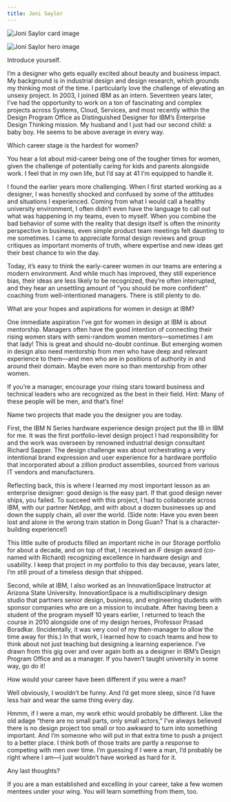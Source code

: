 ```yaml
---
title: Joni Saylor
---
```


<grid classname="background-bleed">
<column lg="16">

<art-direction>

![Joni Saylor card image](./608x608.jpg)

![Joni Saylor hero image](./2624x1120.jpg)

</art-direction>

<community-lead name="Joni Saylor" position="Distinguished Designer" department="Watson IoT"></community-lead>

</column>
</grid>

<grid className="community__grid" background="gray-10">
<column sm="3" md="3" lg="3">

<span className="community__prompt">Introduce yourself.</span>

</column>

<column md="6" lg="8" offset_lg="1">

I’m a designer who gets equally excited about beauty and business impact. My background is in industrial design and design research, which grounds my thinking most of the time. I particularly love the challenge of elevating an unsexy project. In 2003, I joined IBM as an intern. Seventeen years later, I’ve had the opportunity to work on a ton of fascinating and complex projects across Systems, Cloud, Services, and most recently within the Design Program Office as Distinguished Designer for IBM’s Enterprise Design Thinking mission. My husband and I just had our second child: a baby boy. He seems to be above average in every way.

</column>
</grid>

<grid className="community__grid" background="gray-10">
<column sm="3" md="3" lg="3">

<span className="community__prompt">Which career stage is the hardest for women?</span>

</column>

<column md="6" lg="8" offset_lg="1">

You hear a lot about mid-career being one of the tougher times for women, given the challenge of potentially caring for kids and parents alongside work. I feel that in my own life, but I’d say at 41 I’m equipped to handle it.

I found the earlier years more challenging. When I first started working as a designer, I was honestly shocked and confused by some of the attitudes and situations I experienced. Coming from what I would call a healthy university environment, I often didn’t even have the language to call out what was happening in my teams, even to myself. When you combine the bad behavior of some with the reality that design itself is often the minority perspective in business, even simple product team meetings felt daunting to me sometimes. I came to appreciate formal design reviews and group critiques as important moments of truth, where expertise and new ideas get their best chance to win the day.

Today, it’s easy to think the early-career women in our teams are entering a modern environment. And while much has improved, they still experience bias, their ideas are less likely to be recognized, they’re often interrupted, and they hear an unsettling amount of “you should be more confident” coaching from well-intentioned managers. There is still plenty to do.

</column>
</grid>

<grid className="community__grid" background="gray-10">
<column sm="3" md="3" lg="3">

<span className="community__prompt">What are your hopes and aspirations for women in design at IBM?</span>

</column>

<column md="6" lg="8" offset_lg="1">

One immediate aspiration I’ve got for women in design at IBM is about mentorship. Managers often have the good intention of connecting their rising women stars with semi-random women mentors—sometimes I am that lady! This is great and should no-doubt continue. But emerging women in design also need mentorship from men who have deep and relevant experience to them—and men who are in positions of authority in and around their domain. Maybe even more so than mentorship from other women. 

If you’re a manager, encourage your rising stars toward business and technical leaders who are recognized as the best in their field. Hint: Many of these people will be men, and that’s fine!

</column>
</grid>

<grid className="community__grid" background="gray-10">
<column sm="3" md="3" lg="3">

<span className="community__prompt">Name two projects that made you the designer you are today.</span>

</column>

<column md="6" lg="8" offset_lg="1">

First, the IBM N Series hardware experience design project put the IB in IBM for me. It was the first portfolio-level design project I had responsibility for and the work was overseen by renowned industrial design consultant Richard Sapper. The design challenge was about orchestrating a very intentional brand expression and user experience for a hardware portfolio that incorporated about a zillion product assemblies, sourced from various IT vendors and manufacturers.  

Reflecting back, this is where I learned my most important lesson as an enterprise designer: good design is the easy part. If that good design never ships, you failed. To succeed with this project, I had to collaborate across IBM, with our partner NetApp, and with about a dozen businesses up and down the supply chain, all over the world. (Side note: Have you even been lost and alone in the wrong train station in Dong Guan? That is a character-building experience!)

This little suite of products filled an important niche in our Storage portfolio for about a decade, and on top of that, I received an iF design award (co-named with Richard) recognizing excellence in hardware design and usability. I keep that project in my portfolio to this day because, years later, I’m still proud of a timeless design that shipped.

Second, while at IBM, I also worked as an InnovationSpace Instructor at Arizona State University. InnovationSpace is a multidisciplinary design studio that partners senior design, business, and engineering students with sponsor companies who are on a mission to incubate. After having been a student of the program myself 10 years earlier, I returned to teach the course in 2010 alongside one of my design heroes, Professor Prasad Boradkar. (Incidentally, it was very cool of my then-manager to allow the time away for this.) In that work, I learned how to coach teams and how to think about not just teaching but designing a learning experience. I’ve drawn from this gig over and over again both as a designer in IBM’s Design Program Office and as a manager. If you haven’t taught university in some way, go do it!

</column>
</grid>

<grid className="community__grid" background="gray-10">
<column sm="3" md="3" lg="3">

<span className="community__prompt">How would your career have been different if you were a man?</span>

</column>

<column md="6" lg="8" offset_lg="1">

Well obviously, I wouldn’t be funny. And I’d get more sleep, since I’d have less hair and wear the same thing every day. 

Hmmm, if I were a man, my work ethic would probably be different. Like the old adage “there are no small parts, only small actors,” I’ve always believed there is no design project too small or too awkward to turn into something important. And I’m someone who will put in that extra time to push a project to a better place. I think both of those traits are partly a response to competing with men over time. I’m guessing if I were a man, I’d probably be right where I am—I just wouldn’t have worked as hard for it. 

</column>
</grid>

<grid className="community__grid" background="gray-10">
<column sm="3" md="3" lg="3">

<span className="community__prompt">Any last thoughts?</span>

</column>

<column md="6" lg="8" offset_lg="1">

If you are a man established and excelling in your career, take a few women mentees under your wing. You will learn something from them, too. 

</column>
</grid>
